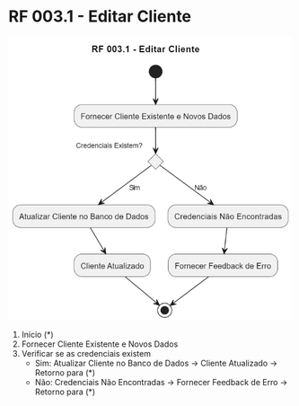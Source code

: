 # RF 003.1 - Editar Cliente

![Diagrama de Atividade RF 003.1 - Editar Cliente](./imgs/RF003-1.png)

1. Início (*)
2. Fornecer Cliente Existente e Novos Dados
3. Verificar se as credenciais existem
   - Sim: Atualizar Cliente no Banco de Dados -> Cliente Atualizado -> Retorno para (*)
   - Não: Credenciais Não Encontradas -> Fornecer Feedback de Erro -> Retorno para (*)
